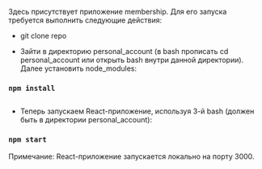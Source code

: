 Здесь присутствует приложение membership.
Для его запуска требуется выполнить следующие действия:

* git clone repo

* Зайти в директорию personal_account (в bash прописать cd personal_account или открыть bash внутри данной директории).
Далее установить node_modules:
### `npm install`
##
* Теперь запускаем React-приложение, используя 3-й bash (должен быть в директории personal_account):
### `npm start`
Примечание: React-приложение запускается локально на порту 3000. 
##
